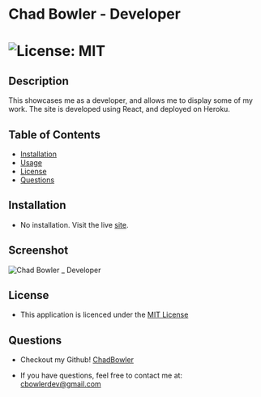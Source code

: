 # Chad Bowler - Developer

# ![License: MIT](https://img.shields.io/badge/License-MIT-yellow.svg)

## Description
This showcases me as a developer, and allows me to display some of my work. The site is developed using React, and deployed on Heroku.

## Table of Contents

- [Installation](#Installation)
- [Usage](#Usage)
- [License](#License)
- [Questions](#Questions)

## Installation

* No installation. Visit the live [site](https://cb-portfolio-041593c53249.herokuapp.com/).

## Screenshot

![Chad Bowler _ Developer](https://github.com/ChadBowler/CB-Portfolio/assets/127648744/b449e53e-c933-4317-a826-f9d6c7d32f60)

## License

* This application is licenced under the [MIT License](https://opensource.org/licenses/MIT)

## Questions

* Checkout my Github! [ChadBowler](https://www.github.com/ChadBowler)

* If you have questions, feel free to contact me at: cbowlerdev@gmail.com
